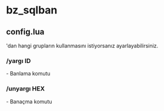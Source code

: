 # bz_sqlban

<h2>config.lua</h2>'dan hangi grupların kullanmasını istiyorsanız ayarlayabilirsiniz.<br>
<h3>/yargı ID</h3> - Banlama komutu<br>
<h3>/unyargı HEX</h3> - Banaçma komutu<br>
